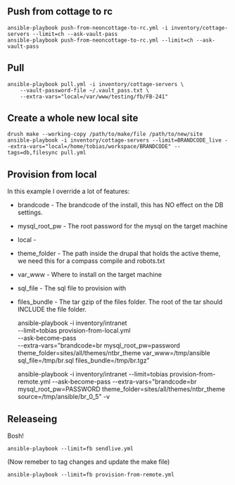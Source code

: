 ## Push from cottage to rc

    ansible-playbook push-from-neoncottage-to-rc.yml -i inventory/cottage-servers --limit=ch --ask-vault-pass
    ansible-playbook push-from-neoncottage-to-rc.yml --limit=ch --ask-vault-pass

## Pull

    ansible-playbook pull.yml -i inventory/cottage-servers \
        --vault-password-file ~/.vault_pass.txt \
        --extra-vars="local=/var/www/testing/fb/FB-241"

## Create a whole new local site

    drush make --working-copy /path/to/make/file /path/to/new/site
    ansible-playbook -i inventory/cottage-servers --limit=BRANDCODE_live --extra-vars="local=/home/tobias/workspace/BRANDCODE" --tags=db,filesync pull.yml

## Provision from local

In this example I override a lot of features:

 * brandcode - The brandcode of the install, this has NO effect on the DB settings.
 * mysql_root_pw - The root password for the mysql on the target machine
 * local -
 * theme_folder - The path inside the drupal that holds the active theme, we need this for a compass compile and robots.txt
 * var_www - Where to install on the target machine
 * sql_file - The sql file to provision with
 * files_bundle - The tar gzip of the files folder.  The root of the tar should INCLUDE the file folder.

    ansible-playbook -i inventory/intranet \
        --limit=tobias provision-from-local.yml \
        --ask-become-pass \
        --extra-vars="brandcode=br mysql_root_pw=password theme_folder=sites/all/themes/ntbr_theme var_www=/tmp/ansible sql_file=/tmp/br.sql files_bundle=/tmp/br.tgz"

    ansible-playbook -i inventory/intranet --limit=tobias provision-from-remote.yml --ask-become-pass --extra-vars="brandcode=br mysql_root_pw=PASSWORD theme_folder=sites/all/themes/ntbr_theme source=/tmp/ansible/br_0_5" -v

## Releaseing

Bosh!

    ansible-playbook --limit=fb sendlive.yml

(Now remeber to tag changes and update the make file)

    ansible-playbook --limit=fb provision-from-remote.yml

